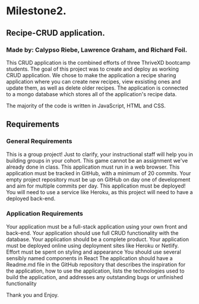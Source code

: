 # Milestone2.
## Recipe-CRUD application.
### Made by: Calypso Riebe, Lawrence Graham, and Richard Foil.

This CRUD application is the combined efforts of three ThriveXD bootcamp students. The goal of this project was to create and deploy as working CRUD application.
We chose to make the application a recipe sharing application where you can create new recipes, view exsisting ones and update them, as well as delete older recipes. 
The application is connected to a mongo database which stores all of the application's recipe data. 

The majority of the code is written in JavaScript, HTML and CSS.

## Requirements
### General Requirements
This is a group project!
Just to clarify, your instructional staff will help you in building groups in your cohort.
This game cannot be an assignment we've already done in class.
This application must run in a web browser.
This application must be tracked in GitHub, with a minimum of 20 commits.
Your empty project repository must be up on GitHub on day one of development and aim for multiple commits per day.
This application must be deployed! You will need to use a service like Heroku, as this project will need to have a deployed back-end.
### Application Requirements
Your application must be a full-stack application using your own front and back-end.
Your application should use full CRUD functionality with the database.
Your application should be a complete product.
Your application must be deployed online using deployment sites like Heroku or Netlify.
Effort must be spent on styling and appearance
You should use several sensibly named components in React
The application should have a Readme.md file in the GitHub repository that describes the inspiration for the application, how to use the application, lists the technologies used to build the application, and addresses any outstanding bugs or unfinished functionality



Thank you and Enjoy. 
